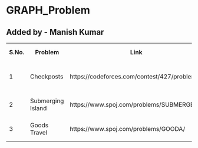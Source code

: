 # GRAPH_Problem
## Added by - Manish Kumar
<table>
  <tr>
    <th>S.No.</th>
    <th>Problem</th>
    <th>Link</th>
    <th>Related Concept</th>
    <th>Date</th>
    <th>Code</th>
  </tr>
  <tr>
    <td>1</td>
    <td>Checkposts</td>
    <td>https://codeforces.com/contest/427/problem/C</td>
    <td>Kosaraju (Strongly connected component)</td>
    <td>15/7/20</td>
    <td><a href="https://codeforces.com/contest/427/submission/86925395">view</a></td>
  </tr>
  <tr>
    <td>2</td>
    <td>Submerging Island</td>
    <td>https://www.spoj.com/problems/SUBMERGE/</td>
    <td>Tarjan's (Articulation Points)</td>
    <td>16/7/20</td>
    <td><a href="https://github.com/Enigmahaxx/Graph/blob/master/codes/submerge.cpp">view</a></td>
  </tr>
  <tr>
    <td>3</td>
    <td>Goods Travel</td>
    <td>https://www.spoj.com/problems/GOODA/</td>
    <td>SCC compression and bfs</td>
    <td>26/7/20</td>
    <td><a href="">view</a></td>
  </tr>
  </table>
